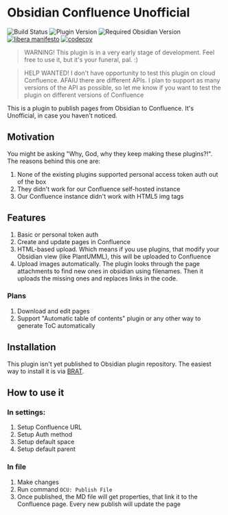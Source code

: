 # Obsidian Confluence Unofficial

![Build Status](https://github.com/nchursin/obsidian-confluence-unofficial/actions/workflows/test.yml/badge.svg)
![Plugin Version](https://img.shields.io/badge/plugin-0.4.0-blue)
![Required Obsidian Version](https://img.shields.io/badge/requires-0.15.0+-purple)
[![libera manifesto](https://img.shields.io/badge/libera-manifesto-lightgrey.svg)](https://liberamanifesto.com)
[![codecov](https://codecov.io/gh/nchursin/obsidian-confluence-unofficial/branch/main/graph/badge.svg)](https://codecov.io/gh/nchursin/obsidian-confluence-unofficial)


> WARNING! This plugin is in a very early stage of development. Feel free to use it, but it's your funeral, pal. :)

> HELP WANTED! I don't have opportunity to test this plugin on cloud Confluence. AFAIU there are different APIs. I plan to support as many versions of the API as possible, so let me know if you want to test the plugin on different versions of Confluence

This is a plugin to publish pages from Obsidian to Confluence. It's Unofficial, in case you haven't noticed.

## Motivation
You might be asking "Why, God, why they keep making these plugins?!". The reasons behind this one are:

1. None of the existing plugins supported personal access token auth out of the box
1. They didn't work for our Confluence self-hosted instance
1. Our Confluence instance didn't work with HTML5 img tags

## Features
1. Basic or personal token auth
1. Create and update pages in Confluence
1. HTML-based upload. Which means if you use plugins, that modify your Obsidian view (like PlantUMML), this will be uploaded to Confluence
1. Upload images automatically. The plugin looks through the page attachments to find new ones in obsidian using filenames. Then it uploads the missing ones and replaces links in the code.

### Plans
1. Download and edit pages
1. Support "Automatic table of contents" plugin or any other way to generate ToC automatically

## Installation
This plugin isn't yet published to Obsidian plugin repository. The easiest way to install it is via [BRAT](https://github.com/TfTHacker/obsidian42-brat).

## How to use it
### In settings:
1. Setup Confluence URL
1. Setup Auth method
1. Setup default space
1. Setup default parent

### In file
1. Make changes
1. Run command `OCU: Publish File`
1. Once published, the MD file will get properties, that link it to the Confluence page. Every new publish will update the page
